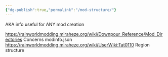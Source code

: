 ```yaml
---
{"dg-publish":true,"permalink":"/mod-structure/"}
---
```


AKA info useful for ANY mod creation

https://rainworldmodding.miraheze.org/wiki/Downpour_Reference/Mod_Directories
Concerns modinfo.json
https://rainworldmodding.miraheze.org/wiki/UserWiki:Tat0110
Region structure